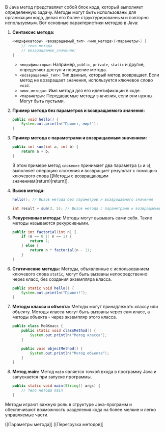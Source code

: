 В Java метод представляет собой блок кода, который выполняет определенную задачу. Методы могут быть использованы для организации кода, делая его более структурированным и повторно используемым. Вот основные характеристики методов в Java:

1. **Синтаксис метода:**
   ```java
   <модификаторы> <возвращаемый_тип> <имя_метода>(<параметры>) {
       // тело метода
       // возвращаемое_значение;
   }
   ```

   - `<модификаторы>`: Например, `public`, `private`, `static` и другие, определяют доступ и поведение метода.
   - `<возвращаемый_тип>`: Тип данных, который метод возвращает. Если метод не возвращает значения, используется ключевое слово `void`.
   - `<имя_метода>`: Имя метода для его идентификации в коде.
   - `<параметры>`: Передаваемые методу значения, если они нужны. Могут быть пустыми.

2. **Пример метода без параметров и возвращаемого значения:**
   ```java
   public void hello() {
       System.out.println("Привет, мир!");
   }
   ```

3. **Пример метода с параметрами и возвращаемым значением:**
   ```java
   public int sum(int a, int b) {
       return a + b;
   }
   ```

   В этом примере метод `сложение` принимает два параметра (`a` и `b`), выполняет операцию сложения и возвращает результат с помощью ключевого слова [[Методы с возвращающим значением(return)|return]].

4. **Вызов метода:**
   ```java
   hello(); // Вызов метода без параметров и возвращаемого значения

   int result = sum(3, 5); // Вызов метода с параметрами и возвращаемым значением
   ```

5. **Рекурсивные методы:**
   Методы могут вызывать сами себя. Такие методы называются рекурсивными.
   ```java
   public int factorial(int n) {
       if (n == 0 || n == 1) {
           return 1;
       } else {
           return n * factorial(n - 1);
       }
   }
   ```

6. **Статические методы:**
   Методы, объявленные с использованием ключевого слова `static`, могут быть вызваны непосредственно через класс, без создания экземпляра класса.
   ```java
   public static void hello() {
       System.out.println("Привет!");
   }
   ```

7. **Методы класса и объекта:**
   Методы могут принадлежать классу или объекту. Методы класса могут быть вызваны через сам класс, а методы объекта - через экземпляр этого класса.
   ```java
   public class МойКласс {
       public static void classMethod() {
           System.out.println("Метод класса");
       }

       public void objectMethod() {
           System.out.println("Метод объекта");
       }
   }
   ```

8. **Метод main:**
   Метод `main` является точкой входа в программу Java и запускается при запуске программы.
   ```java
   public static void main(String[] args) {
       // тело метода main
   }
   ```

Методы играют важную роль в структуре Java-программ и обеспечивают возможность разделения кода на более мелкие и легко управляемые части.

[[Параметры метода]]
[[Перегрузка методов]]